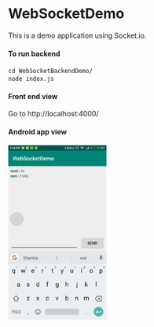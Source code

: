# WebSocketDemo
This is a demo application using Socket.io.

#### To run backend
```
cd WebSocketBackendDemo/
node index.js  
```

#### Front end view
Go to http://localhost:4000/

#### Android app view
<img src="https://raw.githubusercontent.com/RumiRajbhandari/WebSocketDemo/master/image/android-img.png" width="200">

